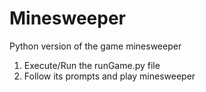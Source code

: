 # Minesweeper

Python version of the game minesweeper

1. Execute/Run the runGame.py file
2. Follow its prompts and play minesweeper